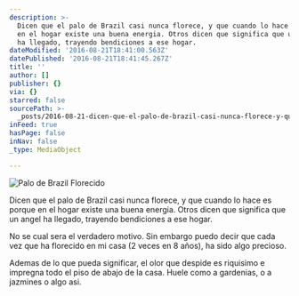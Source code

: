 ```yaml
---
description: >-
  Dicen que el palo de Brazil casi nunca florece, y que cuando lo hace es porque
  en el hogar existe una buena energia. Otros dicen que significa que un angel
  ha llegado, trayendo bendiciones a ese hogar.
dateModified: '2016-08-21T18:41:00.563Z'
datePublished: '2016-08-21T18:41:45.267Z'
title: ''
author: []
publisher: {}
via: {}
starred: false
sourcePath: >-
  _posts/2016-08-21-dicen-que-el-palo-de-brazil-casi-nunca-florece-y-que-cuando.md
inFeed: true
hasPage: false
inNav: false
_type: MediaObject

---
```

![Palo de Brazil Florecido](https://the-grid-user-content.s3-us-west-2.amazonaws.com/16e6c4b5-d4af-4651-9b57-f09f4863c293.jpg)

Dicen que el palo de Brazil casi nunca florece, y que cuando lo hace es porque en el hogar existe una buena energia. Otros dicen que significa que un angel ha llegado, trayendo bendiciones a ese hogar.

No se cual sera el verdadero motivo. Sin embargo puedo decir que cada vez que ha florecido en mi casa (2 veces en 8 años), ha sido algo precioso.

Ademas de lo que pueda significar, el olor que despide es riquisimo e impregna todo el piso de abajo de la casa. Huele como a gardenias, o a jazmines o algo asi.